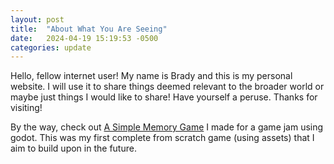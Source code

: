 ```yaml
---
layout: post
title:  "About What You Are Seeing"
date:   2024-04-19 15:19:53 -0500
categories: update
---
```

Hello, fellow internet user! My name is Brady and this is my personal website.
I will use it to share things deemed relevant to the broader world or maybe 
just things I would like to share! Have yourself a peruse. Thanks for visiting!


By the way, check out [A Simple Memory Game][A Simple Memory Game] I made for a 
game jam using godot. This was my first complete from scratch game (using assets) 
that I aim to build upon in the future.

[A Simple Memory Game]:   https://foggywonk.itch.io/invocation-valdis

